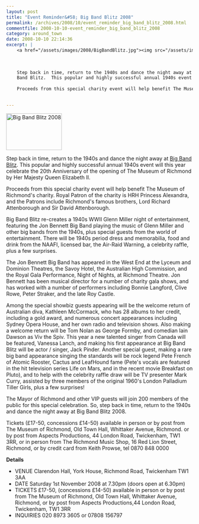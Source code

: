 ```yaml
---
layout: post
title: "Event Reminder&#58; Big Band Blitz 2008"
permalink: /archives/2008/10/event_reminder_big_band_blitz_2008.html
commentfile: 2008-10-10-event_reminder_big_band_blitz_2008
category: around_town
date: 2008-10-10 22:14:36
excerpt: |
    <a href="/assets/images/2008/BigBandBlitz.jpg"><img src="/assets/images/2008/BigBandBlitz-thumb.jpg" width="150" height="99" alt="Big Band Blitz 2008" class="photo right" /></a>
    
    
    
    Step back in time, return to the 1940s and dance the night away at Big
    Band Blitz.  This popular and highly successful annual 1940s event will this year celebrate the 20th Anniversary of the opening of The Museum of Richmond by Her Majesty Queen Elizabeth II.
    
    Proceeds from this special charity event will help benefit The Museum of Richmond's charity. Royal Patron of the charity is HRH Princess Alexandra, and the Patrons include Richmond's famous brothers, Lord Richard Attenborough and Sir David Attenborough.
    

---
```


<a href="/assets/images/2008/BigBandBlitz.jpg"><img src="/assets/images/2008/BigBandBlitz-thumb.jpg" width="150" height="99" alt="Big Band Blitz 2008" class="photo right" /></a>

Step back in time, return to the 1940s and dance the night away at [Big Band Blitz](https://stmargarets.london/event/show/200705141991). This popular and highly successful annual 1940s event will this year celebrate the 20th Anniversary of the opening of The Museum of Richmond by Her Majesty Queen Elizabeth II.

Proceeds from this special charity event will help benefit The Museum of Richmond's charity. Royal Patron of the charity is HRH Princess Alexandra, and the Patrons include Richmond's famous brothers, Lord Richard Attenborough and Sir David Attenborough.

Big Band Blitz re-creates a 1940s WWII Glenn Miller night of entertainment, featuring the Jon Bennett Big Band playing the music of Glenn Miller and other big bands from the 1940s, plus special guests from the world of entertainment. There will be 1940s period dress and memorabilia, food and drink from the NAAFI, licensed bar, the Air-Raid Warning, a celebrity raffle, plus a few surprises.

The Jon Bennett Big Band has appeared in the West End at the Lyceum and Dominion Theatres, the Savoy Hotel, the Australian High Commission, and the Royal Gala Performance, Night of Nights, at Richmond Theatre. Jon Bennett has been musical director for a number of charity gala shows, and has worked with a number of performers including Bonnie Langford, Clive Rowe, Peter Straker, and the late Roy Castle.

Among the special showbiz guests appearing will be the welcome return of Australian diva, Kathleen McCormack, who has 28 albums to her credit, including a gold award, and numerous concert appearances including Sydney Opera House, and her own radio and television shows. Also making a welcome return will be Tom Nolan as George Formby, and comedian Iain Dawson as Viv the Spiv. This year a new talented singer from Canada will be featured, Vanessa Lanch, and making his first appearance at Big Band Blitz will be actor / singer, Jack Pinder. Another special guest, making a rare big band appearance singing the standards will be rock legend Pete French of Atomic Rooster, Cactus and LeafHound fame (Pete's vocals are featured in the hit television series Life on Mars, and in the recent movie Breakfast on Pluto), and to help with the celebrity raffle draw will be TV presenter Mark Curry, assisted by three members of the original 1960's London Palladium Tiller Girls, plus a few surprises!

The Mayor of Richmond and other VIP guests will join 200 members of the public for this special celebration. So, step back in time, return to the 1940s and dance the night away at Big Band Blitz 2008.

Tickets (£17-50, concessions £14-50) available in person or by post from The Museum of Richmond, Old Town Hall, Whittaker Avenue, Richmond. or by post from Aspects Productions, 44 London Road, Twickenham, TW1 3RR, or in
person from The Richmond Music Shop, 16 Red Lion Street, Richmond, or by credit card from Keith Prowse, tel 0870 848 0000

**Details**

-   VENUE
    Clarendon Hall, York House, Richmond Road, Twickenham TW1 3AA
-   DATE
    Saturday 1st November 2008 at 7.30pm (doors open at 6.30pm)
-   TICKETS
    £17-50, (concessions £14-50) available in person or by post from
    The Museum of Richmond, Old Town Hall, Whittaker Avenue, Richmond, or by
    post from Aspects Productions,44 London Road, Twickenham, TW1 3RR
-   INQUIRIES
    020 8973 3605 or 07808 156797
